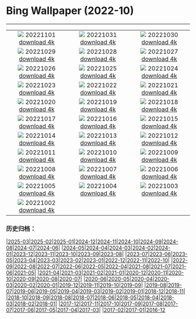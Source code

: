 # Bing Wallpaper (2022-10)
**************
| | | |
|:-:|:-:|:-:|
| ![](https://www.bing.com/th?id=OHR.SmilingPunpkins2022_ZH-CN6763384812_1920x1080.jpg) 20221101 [download 4k](https://www.bing.com/th?id=OHR.SmilingPunpkins2022_ZH-CN6763384812_UHD.jpg) | ![](https://www.bing.com/th?id=OHR.WychwoodForest_ZH-CN6560180288_1920x1080.jpg) 20221031 [download 4k](https://www.bing.com/th?id=OHR.WychwoodForest_ZH-CN6560180288_UHD.jpg) | ![](https://www.bing.com/th?id=OHR.SealRiver_ZH-CN6334858649_1920x1080.jpg) 20221030 [download 4k](https://www.bing.com/th?id=OHR.SealRiver_ZH-CN6334858649_UHD.jpg) |
| ![](https://www.bing.com/th?id=OHR.SeaAngel_ZH-CN6176844066_1920x1080.jpg) 20221029 [download 4k](https://www.bing.com/th?id=OHR.SeaAngel_ZH-CN6176844066_UHD.jpg) | ![](https://www.bing.com/th?id=OHR.FrankensteinFriday_ZH-CN5814917673_1920x1080.jpg) 20221028 [download 4k](https://www.bing.com/th?id=OHR.FrankensteinFriday_ZH-CN5814917673_UHD.jpg) | ![](https://www.bing.com/th?id=OHR.BridgeofSighs_ZH-CN5414607871_1920x1080.jpg) 20221027 [download 4k](https://www.bing.com/th?id=OHR.BridgeofSighs_ZH-CN5414607871_UHD.jpg) |
| ![](https://www.bing.com/th?id=OHR.BrockenSpecter_ZH-CN5278743909_1920x1080.jpg) 20221026 [download 4k](https://www.bing.com/th?id=OHR.BrockenSpecter_ZH-CN5278743909_UHD.jpg) | ![](https://www.bing.com/th?id=OHR.OrcusMouth_ZH-CN7303142999_1920x1080.jpg) 20221025 [download 4k](https://www.bing.com/th?id=OHR.OrcusMouth_ZH-CN7303142999_UHD.jpg) | ![](https://www.bing.com/th?id=OHR.MarienburgZell_ZH-CN4562312386_1920x1080.jpg) 20221024 [download 4k](https://www.bing.com/th?id=OHR.MarienburgZell_ZH-CN4562312386_UHD.jpg) |
| ![](https://www.bing.com/th?id=OHR.Knobbelzwaan_ZH-CN4850245302_1920x1080.jpg) 20221023 [download 4k](https://www.bing.com/th?id=OHR.Knobbelzwaan_ZH-CN4850245302_UHD.jpg) | ![](https://www.bing.com/th?id=OHR.KarstMountains_ZH-CN4719178982_1920x1080.jpg) 20221022 [download 4k](https://www.bing.com/th?id=OHR.KarstMountains_ZH-CN4719178982_UHD.jpg) | ![](https://www.bing.com/th?id=OHR.GeorgiaCypress_ZH-CN3705257154_1920x1080.jpg) 20221021 [download 4k](https://www.bing.com/th?id=OHR.GeorgiaCypress_ZH-CN3705257154_UHD.jpg) |
| ![](https://www.bing.com/th?id=OHR.SlothDay_ZH-CN4945330735_1920x1080.jpg) 20221020 [download 4k](https://www.bing.com/th?id=OHR.SlothDay_ZH-CN4945330735_UHD.jpg) | ![](https://www.bing.com/th?id=OHR.WartburgCastle_ZH-CN4201605751_1920x1080.jpg) 20221019 [download 4k](https://www.bing.com/th?id=OHR.WartburgCastle_ZH-CN4201605751_UHD.jpg) | ![](https://www.bing.com/th?id=OHR.BridalVeilFalls_ZH-CN3954641670_1920x1080.jpg) 20221018 [download 4k](https://www.bing.com/th?id=OHR.BridalVeilFalls_ZH-CN3954641670_UHD.jpg) |
| ![](https://www.bing.com/th?id=OHR.SwedenOwl_ZH-CN6960032096_1920x1080.jpg) 20221017 [download 4k](https://www.bing.com/th?id=OHR.SwedenOwl_ZH-CN6960032096_UHD.jpg) | ![](https://www.bing.com/th?id=OHR.PrinceChristianSound_ZH-CN0274463143_1920x1080.jpg) 20221016 [download 4k](https://www.bing.com/th?id=OHR.PrinceChristianSound_ZH-CN0274463143_UHD.jpg) | ![](https://www.bing.com/th?id=OHR.NaqsheRustam_ZH-CN9695151436_1920x1080.jpg) 20221015 [download 4k](https://www.bing.com/th?id=OHR.NaqsheRustam_ZH-CN9695151436_UHD.jpg) |
| ![](https://www.bing.com/th?id=OHR.RioArazas_ZH-CN9451571402_1920x1080.jpg) 20221014 [download 4k](https://www.bing.com/th?id=OHR.RioArazas_ZH-CN9451571402_UHD.jpg) | ![](https://www.bing.com/th?id=OHR.AlaskaMoose_ZH-CN9148253690_1920x1080.jpg) 20221013 [download 4k](https://www.bing.com/th?id=OHR.AlaskaMoose_ZH-CN9148253690_UHD.jpg) | ![](https://www.bing.com/th?id=OHR.AmmoniteGraveyard_ZH-CN8904427525_1920x1080.jpg) 20221012 [download 4k](https://www.bing.com/th?id=OHR.AmmoniteGraveyard_ZH-CN8904427525_UHD.jpg) |
| ![](https://www.bing.com/th?id=OHR.TortulaMoss_ZH-CN8695265186_1920x1080.jpg) 20221011 [download 4k](https://www.bing.com/th?id=OHR.TortulaMoss_ZH-CN8695265186_UHD.jpg) | ![](https://www.bing.com/th?id=OHR.ValvestinoDam_ZH-CN8397604653_1920x1080.jpg) 20221010 [download 4k](https://www.bing.com/th?id=OHR.ValvestinoDam_ZH-CN8397604653_UHD.jpg) | ![](https://www.bing.com/th?id=OHR.ChukchiSea_ZH-CN7218471261_1920x1080.jpg) 20221009 [download 4k](https://www.bing.com/th?id=OHR.ChukchiSea_ZH-CN7218471261_UHD.jpg) |
| ![](https://www.bing.com/th?id=OHR.GlassOctopus_ZH-CN6853414529_1920x1080.jpg) 20221008 [download 4k](https://www.bing.com/th?id=OHR.GlassOctopus_ZH-CN6853414529_UHD.jpg) | ![](https://www.bing.com/th?id=OHR.WindermereHills_ZH-CN6614218161_1920x1080.jpg) 20221007 [download 4k](https://www.bing.com/th?id=OHR.WindermereHills_ZH-CN6614218161_UHD.jpg) | ![](https://www.bing.com/th?id=OHR.BayofBiscay_ZH-CN6002214693_1920x1080.jpg) 20221006 [download 4k](https://www.bing.com/th?id=OHR.BayofBiscay_ZH-CN6002214693_UHD.jpg) |
| ![](https://www.bing.com/th?id=OHR.FlamingoTeacher_ZH-CN5688509752_1920x1080.jpg) 20221005 [download 4k](https://www.bing.com/th?id=OHR.FlamingoTeacher_ZH-CN5688509752_UHD.jpg) | ![](https://www.bing.com/th?id=OHR.ChongyangFestival_ZH-CN5260976551_1920x1080.jpg) 20221004 [download 4k](https://www.bing.com/th?id=OHR.ChongyangFestival_ZH-CN5260976551_UHD.jpg) | ![](https://www.bing.com/th?id=OHR.FairyGlen_ZH-CN4521633106_1920x1080.jpg) 20221003 [download 4k](https://www.bing.com/th?id=OHR.FairyGlen_ZH-CN4521633106_UHD.jpg) |
| ![](https://www.bing.com/th?id=OHR.LacChesserys_ZH-CN4136691056_1920x1080.jpg) 20221002 [download 4k](https://www.bing.com/th?id=OHR.LacChesserys_ZH-CN4136691056_UHD.jpg) |  |  |

### 历史归档：

|[2025-03](/../2025-03/2025-03.md)|[2025-02](/../2025-02/2025-02.md)|[2025-01](/../2025-01/2025-01.md)|[2024-12](/../2024-12/2024-12.md)|[2024-11](/../2024-11/2024-11.md)|[2024-10](/../2024-10/2024-10.md)|[2024-09](/../2024-09/2024-09.md)|[2024-08](/../2024-08/2024-08.md)|[2024-07](/../2024-07/2024-07.md)|[2024-06](/../2024-06/2024-06.md)|
|[2024-05](/../2024-05/2024-05.md)|[2024-04](/../2024-04/2024-04.md)|[2024-03](/../2024-03/2024-03.md)|[2024-02](/../2024-02/2024-02.md)|[2024-01](/../2024-01/2024-01.md)|[2023-12](/../2023-12/2023-12.md)|[2023-11](/../2023-11/2023-11.md)|[2023-10](/../2023-10/2023-10.md)|[2023-09](/../2023-09/2023-09.md)|[2023-08](/../2023-08/2023-08.md)|
|[2023-07](/../2023-07/2023-07.md)|[2023-06](/../2023-06/2023-06.md)|[2023-05](/../2023-05/2023-05.md)|[2023-04](/../2023-04/2023-04.md)|[2023-03](/../2023-03/2023-03.md)|[2023-02](/../2023-02/2023-02.md)|[2023-01](/../2023-01/2023-01.md)|[2022-12](/../2022-12/2022-12.md)|[2022-11](/../2022-11/2022-11.md)|[2022-10](/2022-10.md)|
|[2022-09](/../2022-09/2022-09.md)|[2022-08](/../2022-08/2022-08.md)|[2022-07](/../2022-07/2022-07.md)|[2022-06](/../2022-06/2022-06.md)|[2022-05](/../2022-05/2022-05.md)|[2022-04](/../2022-04/2022-04.md)|[2021-08](/../2021-08/2021-08.md)|[2021-07](/../2021-07/2021-07.md)|[2021-06](/../2021-06/2021-06.md)|[2021-05](/../2021-05/2021-05.md)|
|[2021-04](/../2021-04/2021-04.md)|[2021-03](/../2021-03/2021-03.md)|[2021-02](/../2021-02/2021-02.md)|[2021-01](/../2021-01/2021-01.md)|[2020-12](/../2020-12/2020-12.md)|[2020-11](/../2020-11/2020-11.md)|[2020-10](/../2020-10/2020-10.md)|[2020-09](/../2020-09/2020-09.md)|[2020-08](/../2020-08/2020-08.md)|[2020-07](/../2020-07/2020-07.md)|
|[2020-06](/../2020-06/2020-06.md)|[2020-05](/../2020-05/2020-05.md)|[2020-04](/../2020-04/2020-04.md)|[2020-03](/../2020-03/2020-03.md)|[2020-02](/../2020-02/2020-02.md)|[2020-01](/../2020-01/2020-01.md)|[2019-12](/../2019-12/2019-12.md)|[2019-11](/../2019-11/2019-11.md)|[2019-10](/../2019-10/2019-10.md)|[2019-09](/../2019-09/2019-09.md)|
|[2019-08](/../2019-08/2019-08.md)|[2019-07](/../2019-07/2019-07.md)|[2019-06](/../2019-06/2019-06.md)|[2019-05](/../2019-05/2019-05.md)|[2019-04](/../2019-04/2019-04.md)|[2019-03](/../2019-03/2019-03.md)|[2019-02](/../2019-02/2019-02.md)|[2019-01](/../2019-01/2019-01.md)|[2018-12](/../2018-12/2018-12.md)|[2018-11](/../2018-11/2018-11.md)|
|[2018-10](/../2018-10/2018-10.md)|[2018-09](/../2018-09/2018-09.md)|[2018-08](/../2018-08/2018-08.md)|[2018-07](/../2018-07/2018-07.md)|[2018-06](/../2018-06/2018-06.md)|[2018-05](/../2018-05/2018-05.md)|[2018-04](/../2018-04/2018-04.md)|[2018-03](/../2018-03/2018-03.md)|[2018-02](/../2018-02/2018-02.md)|[2018-01](/../2018-01/2018-01.md)|
|[2017-12](/../2017-12/2017-12.md)|[2017-11](/../2017-11/2017-11.md)|[2017-10](/../2017-10/2017-10.md)|[2017-09](/../2017-09/2017-09.md)|[2017-08](/../2017-08/2017-08.md)|[2017-07](/../2017-07/2017-07.md)|[2017-06](/../2017-06/2017-06.md)|[2017-05](/../2017-05/2017-05.md)|[2017-04](/../2017-04/2017-04.md)|[2017-03](/../2017-03/2017-03.md)|
|[2017-02](/../2017-02/2017-02.md)|[2017-01](/../2017-01/2017-01.md)|[2016-12](/../2016-12/2016-12.md)